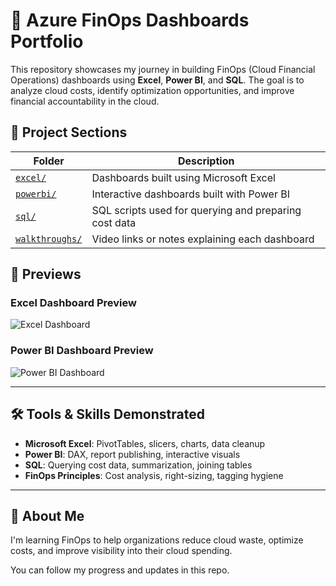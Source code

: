 
# 🧮 Azure FinOps Dashboards Portfolio

This repository showcases my journey in building FinOps (Cloud Financial Operations) dashboards using **Excel**, **Power BI**, and **SQL**. The goal is to analyze cloud costs, identify optimization opportunities, and improve financial accountability in the cloud.

## 📂 Project Sections

| Folder | Description |
|--------|-------------|
| [`excel/`](./excel) | Dashboards built using Microsoft Excel |
| [`powerbi/`](./powerbi) | Interactive dashboards built with Power BI |
| [`sql/`](./sql) | SQL scripts used for querying and preparing cost data |
| [`walkthroughs/`](./walkthroughs) | Video links or notes explaining each dashboard |

## 📸 Previews

### Excel Dashboard Preview
![Excel Dashboard](images/excel-preview.png)

### Power BI Dashboard Preview
![Power BI Dashboard](images/powerbi-preview.png)

---

## 🛠 Tools & Skills Demonstrated

- **Microsoft Excel**: PivotTables, slicers, charts, data cleanup
- **Power BI**: DAX, report publishing, interactive visuals
- **SQL**: Querying cost data, summarization, joining tables
- **FinOps Principles**: Cost analysis, right-sizing, tagging hygiene

---

## 🧠 About Me

I'm learning FinOps to help organizations reduce cloud waste, optimize costs, and improve visibility into their cloud spending.

You can follow my progress and updates in this repo.

